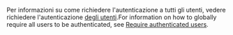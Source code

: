 <span data-ttu-id="08455-101">Per informazioni su come richiedere l'autenticazione a tutti gli utenti, vedere richiedere l'autenticazione [degli utenti](xref:security/authorization/secure-data#rau).</span><span class="sxs-lookup"><span data-stu-id="08455-101">For information on how to globally require all users to be authenticated, see [Require authenticated users](xref:security/authorization/secure-data#rau).</span></span>